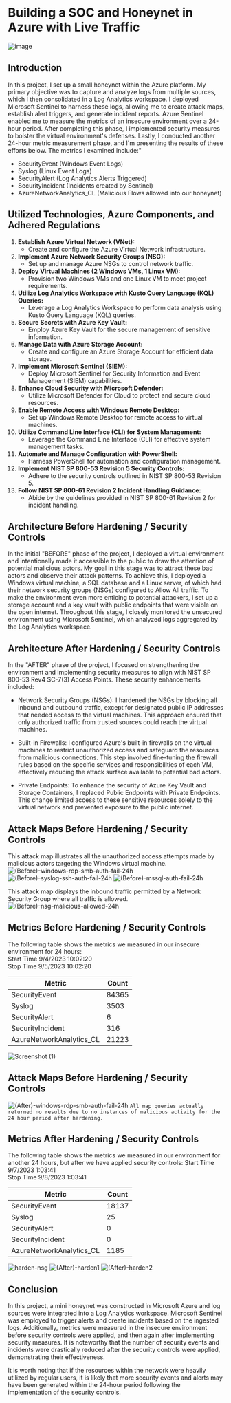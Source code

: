 # Building a SOC and Honeynet in Azure with Live Traffic

![image](https://github.com/willchutech/Azure-SOC/assets/144466318/28d3ca2b-5400-4f2c-b258-afdc55c20a37)

## Introduction

In this project, I set up a small honeynet within the Azure platform. My primary objective was to capture and analyze logs from multiple sources, which I then consolidated in a Log Analytics workspace. I deployed Microsoft Sentinel to harness these logs, allowing me to create attack maps, establish alert triggers, and generate incident reports. Azure Sentinel enabled me to measure the metrics of an insecure environment over a 24-hour period. After completing this phase, I implemented security measures to bolster the virtual environment's defenses. Lastly, I conducted another 24-hour metric measurement phase, and I'm presenting the results of these efforts below. The metrics I examined include:"

- SecurityEvent (Windows Event Logs)
- Syslog (Linux Event Logs)
- SecurityAlert (Log Analytics Alerts Triggered)
- SecurityIncident (Incidents created by Sentinel)
- AzureNetworkAnalytics_CL (Malicious Flows allowed into our honeynet)

## Utilized Technologies, Azure Components, and Adhered Regulations

1. **Establish Azure Virtual Network (VNet):**
   - Create and configure the Azure Virtual Network infrastructure.
2. **Implement Azure Network Security Groups (NSG):**
   - Set up and manage Azure NSGs to control network traffic.
3. **Deploy Virtual Machines (2 Windows VMs, 1 Linux VM):**
   - Provision two Windows VMs and one Linux VM to meet project requirements.
4. **Utilize Log Analytics Workspace with Kusto Query Language (KQL) Queries:**
   - Leverage a Log Analytics Workspace to perform data analysis using Kusto Query Language (KQL) queries.
5. **Secure Secrets with Azure Key Vault:**
   - Employ Azure Key Vault for the secure management of sensitive information.
6. **Manage Data with Azure Storage Account:**
   - Create and configure an Azure Storage Account for efficient data storage.
7. **Implement Microsoft Sentinel (SIEM):**
   - Deploy Microsoft Sentinel for Security Information and Event Management (SIEM) capabilities.
8. **Enhance Cloud Security with Microsoft Defender:**
   - Utilize Microsoft Defender for Cloud to protect and secure cloud resources.
9. **Enable Remote Access with Windows Remote Desktop:**
   - Set up Windows Remote Desktop for remote access to virtual machines.
10. **Utilize Command Line Interface (CLI) for System Management:**
    - Leverage the Command Line Interface (CLI) for effective system management tasks.
11. **Automate and Manage Configuration with PowerShell:**
    - Harness PowerShell for automation and configuration management.
12. **Implement NIST SP 800-53 Revision 5 Security Controls:**
    - Adhere to the security controls outlined in NIST SP 800-53 Revision 5.
13. **Follow NIST SP 800-61 Revision 2 Incident Handling Guidance:**
    - Abide by the guidelines provided in NIST SP 800-61 Revision 2 for incident handling.

## Architecture Before Hardening / Security Controls

In the initial "BEFORE" phase of the project, I deployed a virtual environment and intentionally made it accessible to the public to draw the attention of potential malicious actors. My goal in this stage was to attract these bad actors and observe their attack patterns. To achieve this, I deployed a Windows virtual machine, a SQL database and a Linux server, of which had their network security groups (NSGs) configured to Allow All traffic. To make the environment even more enticing to potential attackers, I set up a storage account and a key vault with public endpoints that were visible on the open internet. Throughout this stage, I closely monitored the unsecured environment using Microsoft Sentinel, which analyzed logs aggregated by the Log Analytics workspace.

## Architecture After Hardening / Security Controls

In the "AFTER" phase of the project, I focused on strengthening the environment and implementing security measures to align with NIST SP 800-53 Rev4 SC-7(3) Access Points. These security enhancements included:

- Network Security Groups (NSGs): I hardened the NSGs by blocking all inbound and outbound traffic, except for designated public IP addresses that needed access to the virtual machines. This approach ensured that only authorized traffic from trusted sources could reach the virtual machines.

- Built-in Firewalls: I configured Azure's built-in firewalls on the virtual machines to restrict unauthorized access and safeguard the resources from malicious connections. This step involved fine-tuning the firewall rules based on the specific services and responsibilities of each VM, effectively reducing the attack surface available to potential bad actors.

- Private Endpoints: To enhance the security of Azure Key Vault and Storage Containers, I replaced Public Endpoints with Private Endpoints. This change limited access to these sensitive resources solely to the virtual network and prevented exposure to the public internet.


## Attack Maps Before Hardening / Security Controls

This attack map illustrates all the unauthorized access attempts made by malicious actors targeting the Windows virtual machine.
![(Before)-windows-rdp-smb-auth-fail-24h](https://github.com/willchutech/Azure-SOC/assets/144466318/1212520f-c06f-4cf0-9517-9d648be9f86e)
![(Before)-syslog-ssh-auth-fail-24h](https://github.com/willchutech/Azure-SOC/assets/144466318/6a745245-f04f-4138-a511-458d60b54956)
![(Before)-mssql-auth-fail-24h](https://github.com/willchutech/Azure-SOC/assets/144466318/70532abe-b8ec-4579-8611-42dba0fad76d)

This attack map displays the inbound traffic permitted by a Network Security Group where all traffic is allowed.
![(Before)-nsg-malicious-allowed-24h](https://github.com/willchutech/Azure-SOC/assets/144466318/652bc87e-26e2-400f-8aeb-2041f4446ab4)


## Metrics Before Hardening / Security Controls

The following table shows the metrics we measured in our insecure environment for 24 hours:  
Start Time 9/4/2023 10:02:20  
Stop Time 9/5/2023 10:02:20  

| Metric                   | Count
| ------------------------ | -----
| SecurityEvent            | 84365
| Syslog                   | 3503
| SecurityAlert            | 6   
| SecurityIncident         | 316
| AzureNetworkAnalytics_CL | 21223

![Screenshot (1)](https://github.com/willchutech/Azure-SOC/assets/144466318/d8b28d40-5840-41d0-8886-68775994912d)


## Attack Maps Before Hardening / Security Controls

![(After)-windows-rdp-smb-auth-fail-24h](https://github.com/willchutech/Azure-SOC/assets/144466318/6dce9e56-d3cd-4aa5-9531-ad50877ec672)
```All map queries actually returned no results due to no instances of malicious activity for the 24 hour period after hardening.```

## Metrics After Hardening / Security Controls

The following table shows the metrics we measured in our environment for another 24 hours, but after we have applied security controls:
Start Time 9/7/2023 1:03:41  
Stop Time	9/8/2023 1:03:41  

| Metric                   | Count
| ------------------------ | -----
| SecurityEvent            | 18137
| Syslog                   | 25
| SecurityAlert            | 0
| SecurityIncident         | 0
| AzureNetworkAnalytics_CL | 1185

![harden-nsg](https://github.com/willchutech/Azure-SOC/assets/144466318/0299c25b-8759-44fa-be6b-84c963d306a2)
![(After)-harden1](https://github.com/willchutech/Azure-SOC/assets/144466318/51e33baa-a70b-4027-8ecf-8594fdaaa936)
![(After)-harden2](https://github.com/willchutech/Azure-SOC/assets/144466318/5c127de1-58cc-4821-b12b-235a117419ce)


## Conclusion

In this project, a mini honeynet was constructed in Microsoft Azure and log sources were integrated into a Log Analytics workspace. Microsoft Sentinel was employed to trigger alerts and create incidents based on the ingested logs. Additionally, metrics were measured in the insecure environment before security controls were applied, and then again after implementing security measures. It is noteworthy that the number of security events and incidents were drastically reduced after the security controls were applied, demonstrating their effectiveness.

It is worth noting that if the resources within the network were heavily utilized by regular users, it is likely that more security events and alerts may have been generated within the 24-hour period following the implementation of the security controls.
